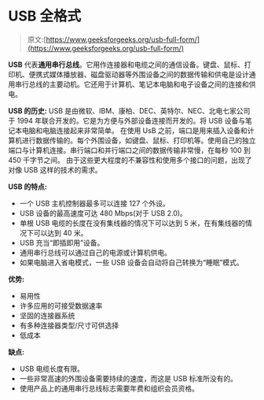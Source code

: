 # USB 全格式

> 原文:[https://www.geeksforgeeks.org/usb-full-form/](https://www.geeksforgeeks.org/usb-full-form/)

**USB** 代表**通用串行总线**。它用作连接器和电缆之间的通信设备。键盘、鼠标、打印机、便携式媒体播放器、磁盘驱动器等外围设备之间的数据传输和供电是设计通用串行总线的主要动机。它还用于计算机、笔记本电脑和电子设备之间的连接和供电。

**USB 的历史:**
USB 是由微软、IBM、康柏、DEC、英特尔、NEC、北电七家公司于 1994 年联合开发的。它是为方便与外部设备连接而开发的。将 USB 设备与笔记本电脑和电脑连接起来非常简单。
在使用 UsB 之前，端口是用来插入设备和计算机进行数据传输的。每个外围设备，如键盘、鼠标、打印机等。使用自己的独立端口与计算机连接。串行端口和并行端口之间的数据传输非常慢，在每秒 100 到 450 千字节之间。
由于这些更大程度的不兼容性和使用多个接口的问题，出现了对像 USB 这样的技术的需求。

**USB 的特点:**

*   一个 USB 主机控制器最多可以连接 127 个外设。
*   USB 设备的最高速度可达 480 Mbps(对于 USB 2.0)。
*   单根 USB 电缆的长度在没有集线器的情况下可以达到 5 米，在有集线器的情况下可以达到 40 米。
*   USB 充当“即插即用”设备。
*   通用串行总线可以通过自己的电源或计算机供电。
*   如果电脑进入省电模式，一些 USB 设备会自动将自己转换为“睡眠”模式。

**优势:**

*   易用性
*   许多应用的可接受数据速率
*   坚固的连接器系统
*   有多种连接器类型/尺寸可供选择
*   低成本

**缺点:**

*   USB 电缆长度有限。
*   一些非常高速的外围设备需要持续的速度，而这是 USB 标准所没有的。
*   使用产品上的通用串行总线标志需要年费和组织会员资格。